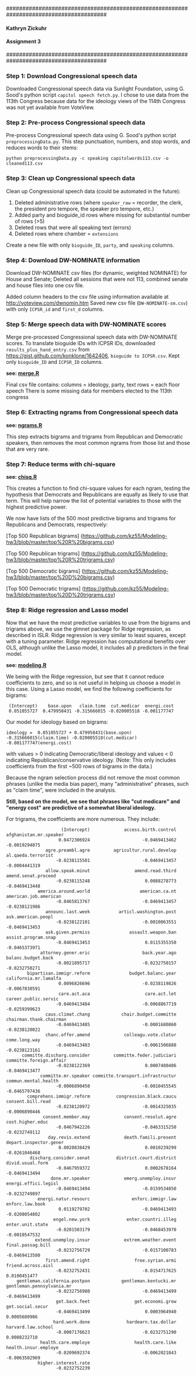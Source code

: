 #######################################################################################

#### Kathryn Zickuhr
#### Assignment 3

#######################################################################################

### Step 1: Download Congressional speech data 

Downloaded Congressional speech data via Sunlight Foundation, using G. Sood's python script `capitol speech fetch.py`. I chose to use data from the 113th Congress because data for the ideology views of the 114th Congress was not yet available from VoteView.

### Step 2: Pre-process Congressional speech data

Pre-process Congressional speech data using G. Sood's python script `preprocessingData.py`. This step punctuation, numbers, and stop words, and reduces words to their stems:

```
python preprocessingData.py -c speaking capitolwords113.csv -o cleaned113.csv
```

### Step 3: Clean up Congressional speech data

Clean up Congressional speech data (could be automated in the future):
1. Deleted administrative rows (where `speaker_raw` = recorder, the clerk, the president pro tempore, the speaker pro tempore, etc.)
2. Added party and bioguide_id rows where missing for substantial number of rows (>5)
3. Deleted rows that were all speaking text (errors)
4. Deleted rows where chamber = `extensions`

Create a new file with only `bioguide_ID`, `party`, and `speaking` columns.

### Step 4: Download DW-NOMINATE information

Download DW-NOMINATE csv files (for dynamic, weighted NOMINATE) for House and Senate;
Deleted all sessions that were not 113, combined senate and house files into one csv file.

Added column headers to the csv file using information available at http://voteview.com/dwnomin.htm
Saved new csv file (`DW-NOMINATE-sm.csv`) with only `ICPSR_id` and `first_d` columns.

### Step 5: Merge speech data with DW-NOMINATE scores

Merge pre-processed Congressional speech data with DW-NOMINATE scores. To translate bioguide IDs with ICPSR IDs, downloaded `results_plus_hand_entry.csv` from https://gist.github.com/konklone/1642406, `bioguide to ICPSR.csv`. Kept only `bioguide_ID` and `ICPSR_ID` columns.

**see: [merge.R](https://github.com/kz55/Modeling-hw3/blob/master/merge.R)**

Final csv file contains:
columns = ideology, party, text
rows = each floor speech
There is some missing data for members elected to the 113th congress

### Step 6: Extracting ngrams from Congressional speech data

**see: [ngrams.R](https://github.com/kz55/Modeling-hw3/blob/master/ngrams.R)**

This step extracts bigrams and trigrams from Republican and Democratic speakers, then removes the most common ngrams from those list and those that are very rare.

### Step 7: Reduce terms with chi-square

**see: [chisq.R](https://github.com/kz55/Modeling-hw3/blob/master/chisq.R)**

This creates a function to find chi-square values for each ngram, testing the hypothesis that Democrats and Republicans are equally as likely to use that term. This will help narrow the list of potential variables to those with the highest predictive power.

We now have lists of the 500 most predictive bigrams and trigrams for Republicans and Democrats, respectively:

[Top 500 Republican bigrams] (https://github.com/kz55/Modeling-hw3/blob/master/top%20R%20bigrams.csv)

[Top 500 Republican trigrams] (https://github.com/kz55/Modeling-hw3/blob/master/top%20R%20trigrams.csv)


[Top 500 Democratic bigrams] (https://github.com/kz55/Modeling-hw3/blob/master/top%20D%20bigrams.csv)

[Top 500 Democratic trigrams] (https://github.com/kz55/Modeling-hw3/blob/master/top%20D%20trigrams.csv)

### Step 8: Ridge regression and Lasso model

Now that we have the most predictive variables to use from the bigrams and trigrams above, we use the glmnet package for Ridge regression, as described in ISLR. Ridge regression is very similar to least squares, except with a tuning parameter. Ridge regression has computational benefits over OLS, although unlike the Lasso model, it includes all p predictors in the final model.

**see: [modeling.R](https://github.com/kz55/Modeling-hw3/blob/master/modeling.R)**

We being with the Ridge regression, but see that it cannot reduce coefficients to zero, and so is not useful in helping us choose a model in this case. Using a Lasso model, we find the following coefficients for bigrams:
```
 (Intercept)    base.upon   claim.time  cut.medicar  energi.cost 
 0.051055727  0.479958431 -0.315666015 -0.020005518 -0.001177747 
```
Our model for ideology based on bigrams:
```
ideology =  0.051055727 + 0.479958431(base.upon) -0.315666015(claim.time) -0.020005518(cut.medicar) -0.001177747(energi.cost)
```

with values > 0 indicating Democratic/liberal ideology and values < 0 indicating Republican/conservative ideology. (Note: This only includes coefficients from the first ~500 rows of bigrams in the data.)

Because the ngram selection process did not remove the most common phrases (unlike the media bias paper), many "administrative" phrases, such as "claim time", were included in the analysis. 

**Still, based on the model, we see that phrases like "cut medicare" and "energy cost" are predictive of a somewhat liberal ideology.**


For trigrams, the coefficients are more numerous. They include:
```
                     (Intercept)             access.birth.control           afghanistan.mr.speaker 
                    0.0472306924                    -0.0469413462                    -0.0019294075 
               agre.preambl.agre         agricultur.rural.develop               al.qaeda.terrorist 
                   -0.0238115501                    -0.0469413457                    -0.0004441319 
               allow.speak.minut                 amend.read.third              amend.senat.proceed 
                   -0.0238115248                     0.0088278773                    -0.0469413448 
            america.around.world                   american.ca.nt            american.job.american 
                   -0.0465813767                    -0.0469413457                    -0.0238121986 
               announc.last.week           articl.washington.post               ask.american.peopl 
                   -0.0238122101                    -0.0010063551                    -0.0469413453 
               ask.given.permiss               assault.weapon.ban              assist.program.snap 
                   -0.0469413453                     0.0115355350                    -0.0465373971 
             attorney.gener.eric                    back.year.ago               balanc.budget.back 
                   -0.0021895717                    -0.0232750157                    -0.0232750271 
        bipartisan.immigr.reform               budget.balanc.year            california.mr.lamalfa 
                    0.0096826696                    -0.0238119826                    -0.0067830591 
                    care.act.aca                     care.act.let             career.public.servic 
                   -0.0469413484                    -0.0068867719                    -0.0259399623 
               caus.climat.chang            chair.budget.committe          chairman.thank.chairman 
                   -0.0469413485                    -0.0001680860                    -0.0238120022 
               chanc.offer.amend             colleagu.vote.clotur                    come.long.way 
                   -0.0469413483                    -0.0061506888                    -0.0238123161 
      committe.discharg.consider         committe.feder.judiciari          committe.foreign.affair 
                   -0.0238122369                     0.0007480406                    -0.0469413477 
             committe.mr.speaker committe.transport.infrastructur             commun.mental.health 
                   -0.0006890450                    -0.0010455545                    -0.0465797436 
        comprehens.immigr.reform          congression.black.caucu                consent.bill.read 
                   -0.0238120972                    -0.0014325035                    -0.0006890446 
              consent.member.may             consent.resolut.agre                 cost.higher.educ 
                   -0.0467942226                    -0.0463315250                    -0.0232749112 
                day.revis.extend             death.famili.present           depart.inspector.gener 
                    0.0020838429                     0.0010239299                    -0.0261046468 
         discharg.consider.senat          district.court.district                 divid.usual.form 
                   -0.0467959372                     0.0002678164                    -0.0469413494 
                 done.mr.speaker             emerg.unemploy.insur             energi.effici.legisl 
                   -0.0469413494                    -0.0159534850                    -0.0232749897 
            energi.natur.resourc                enforc.immigr.law                  enforc.law.book 
                    0.0119279702                    -0.0469413493                    -0.0208054802 
                  engel.new.york              enter.countri.illeg                 enter.unit.state 
                   -0.0201503179                    -0.0468453970                    -0.0010547532 
           extend.unemploy.insur             extrem.weather.event                final.passag.bill 
                   -0.0232756729                    -0.0157100783                    -0.0469413500 
               first.amend.right                 free.syrian.armi               friend.across.aisl 
                   -0.0232752431                    -0.0154717625                     0.0100451477 
    gentleman.california.postpon            gentleman.kentucki.mr        gentleman.pennsylvania.mr 
                   -0.0232756980                    -0.0469413499                    -0.0469413499 
                   get.back.feet                 get.economi.grow                 get.social.secur 
                   -0.0469413499                     0.0003964940                     0.0005680986 
                  hard.work.done              hardearn.tax.dollar               harvard.law.school 
                   -0.0007176623                    -0.0232751290                     0.0008232710 
             health.care.employe                 health.care.like             health.insur.employe 
                   -0.0209692374                    -0.0062021843                    -0.0063502969 
            higher.interest.rate 
                   -0.0232752239 
```
